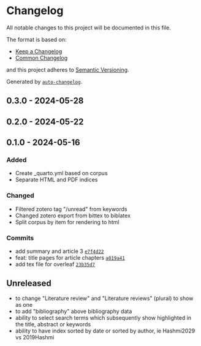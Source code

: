 # Changelog

All notable changes to this project will be documented in this file.

The format is based on:

- [Keep a Changelog](https://keepachangelog.com/en/1.0.0/)
- [Common Changelog](https://github.com/vweevers/common-changelog)

and this project adheres to [Semantic Versioning](https://semver.org/spec/v2.0.0.html).

Generated by [`auto-changelog`](https://github.com/CookPete/auto-changelog).

## 0.3.0 - 2024-05-28

## 0.2.0 - 2024-05-22

## 0.1.0 - 2024-05-16

### Added

- Create _quarto.yml based on corpus
- Separate HTML and PDF indices

### Changed

- Filtered zotero tag "/unread" from keywords
- Changed zotero export from bittex to biblatex
- Split corpus by item for rendering to html

### Commits

- add summary and article 3 [`e7f4d22`](https://github.com/bbartholdy/endgame/commit/e7f4d22a06788db570b8a58cb059c40ac2b94aae)
- feat: title pages for article chapters [`a019a41`](https://github.com/bbartholdy/endgame/commit/a019a4140b7f6048fb3a78a9c2e33da6c0d3b8e7)
- add tex file for overleaf [`23b35d7`](https://github.com/bbartholdy/endgame/commit/23b35d7b1f622d4e3f82ca395e62b5f9b7715fe0)

## Unreleased

- to change "Literature review" and "Literature reviews" (plural) to show as one
- to add "bibliography" above bibliography data
- ability to select search terms which subsequently show highlighted in the title, abstract or keywords
- ability to have index sorted by date or sorted by author, ie Hashmi2029 vs 2019Hashmi